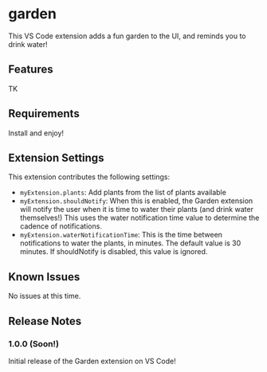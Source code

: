# garden

This VS Code extension adds a fun garden to the UI, and reminds you to drink water!

## Features

TK

## Requirements

Install and enjoy!

## Extension Settings

This extension contributes the following settings:

- `myExtension.plants`: Add plants from the list of plants available
- `myExtension.shouldNotify`: When this is enabled, the Garden extension will notify the user when it is time to water their plants (and drink water themselves!) This uses the water notification time value to determine the cadence of notifications.
- `myExtension.waterNotificationTime`: This is the time between notifications to water the plants, in minutes. The default value is 30 minutes. If shouldNotify is disabled, this value is ignored.

## Known Issues

No issues at this time.

## Release Notes

### 1.0.0 (Soon!)

Initial release of the Garden extension on VS Code!
